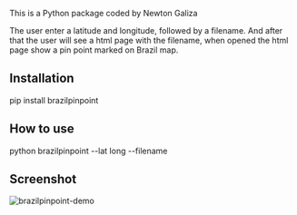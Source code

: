 This is a Python package coded by Newton Galiza

The user enter a latitude and longitude, followed by a filename. And after that the user will see a html page with the filename, when opened the html page show a pin point marked on Brazil map.

## Installation
pip install brazilpinpoint

## How to use

python brazilpinpoint --lat <lat number> long <long number> --filename <enter a file name>

## Screenshot

![brazilpinpoint-demo](images/brazil.png)
